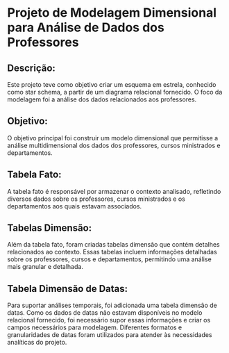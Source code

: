 # Projeto de Modelagem Dimensional para Análise de Dados dos Professores

## Descrição:
Este projeto teve como objetivo criar um esquema em estrela, conhecido como star schema, a partir de um diagrama relacional fornecido. O foco da modelagem foi a análise dos dados relacionados aos professores.

## Objetivo:
O objetivo principal foi construir um modelo dimensional que permitisse a análise multidimensional dos dados dos professores, cursos ministrados e departamentos.

## Tabela Fato:
A tabela fato é responsável por armazenar o contexto analisado, refletindo diversos dados sobre os professores, cursos ministrados e os departamentos aos quais estavam associados.

## Tabelas Dimensão:
Além da tabela fato, foram criadas tabelas dimensão que contém detalhes relacionados ao contexto. Essas tabelas incluem informações detalhadas sobre os professores, cursos e departamentos, permitindo uma análise mais granular e detalhada.

## Tabela Dimensão de Datas:
Para suportar análises temporais, foi adicionada uma tabela dimensão de datas. Como os dados de datas não estavam disponíveis no modelo relacional fornecido, foi necessário supor essas informações e criar os campos necessários para modelagem. Diferentes formatos e granularidades de datas foram utilizados para atender às necessidades analíticas do projeto.
